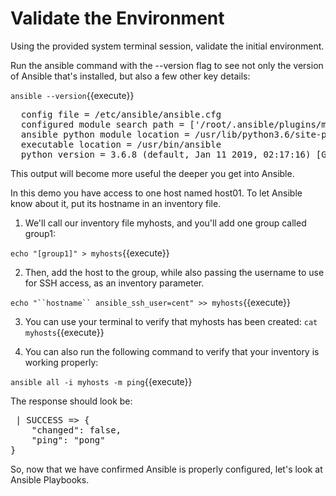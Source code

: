 # Validate the Environment
Using the provided system terminal session, validate the initial environment. 

Run the ansible command with the --version flag to see not only the version of Ansible that's installed, but also a few other key details:

`ansible --version`{{execute}}

<pre class="file">
  config file = /etc/ansible/ansible.cfg
  configured module search path = ['/root/.ansible/plugins/modules', '/usr/share/ansible/plugins/modules']
  ansible python module location = /usr/lib/python3.6/site-packages/ansible
  executable location = /usr/bin/ansible
  python version = 3.6.8 (default, Jan 11 2019, 02:17:16) [GCC 8.2.1 20180905 (Red Hat 8.2.1-3)]
</pre>

This output will become more useful the deeper you get into Ansible.

In this demo you have access to one host named host01. To let Ansible know about it, put its hostname in an inventory file.

1. We'll call our inventory file myhosts, and you'll add one group called group1:

`echo "[group1]" > myhosts`{{execute}}

2. Then, add the host to the group, while also passing the username to use for SSH access, as an inventory parameter.

`echo "``hostname`` ansible_ssh_user=cent" >> myhosts`{{execute}}

3. You can use your terminal to verify that myhosts has been created: `cat myhosts`{{execute}}

4. You can also run the following command to verify that your inventory is working properly:

`ansible all -i myhosts -m ping`{{execute}}

The response should look be:

<pre class="file">
<hostname> | SUCCESS => {
    "changed": false,
    "ping": "pong"
}
</pre>

So, now that we have confirmed Ansible is properly configured, let's look at Ansible Playbooks.
